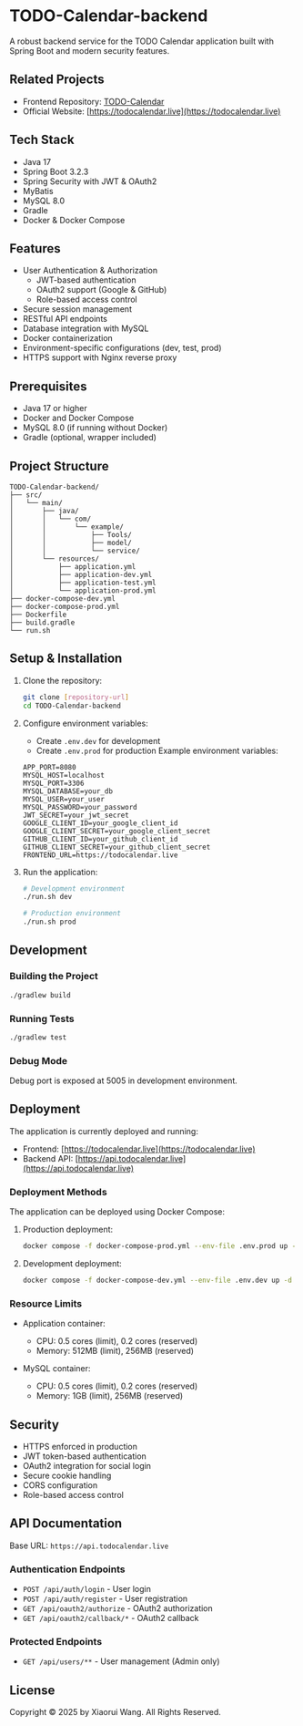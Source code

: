 # TODO-Calendar-backend

A robust backend service for the <a link="(https://todocalendar.live"> TODO Calendar</a> application built with Spring Boot and modern security features.

## Related Projects

- Frontend Repository: [TODO-Calendar](https://github.com/XiaoruiWang-SH/TODO-Calendar)
- Official Website: [https://todocalendar.live](https://todocalendar.live)

## Tech Stack

- Java 17
- Spring Boot 3.2.3
- Spring Security with JWT & OAuth2
- MyBatis
- MySQL 8.0
- Gradle
- Docker & Docker Compose

## Features

- User Authentication & Authorization
  - JWT-based authentication
  - OAuth2 support (Google & GitHub)
  - Role-based access control
- Secure session management
- RESTful API endpoints
- Database integration with MySQL
- Docker containerization
- Environment-specific configurations (dev, test, prod)
- HTTPS support with Nginx reverse proxy

## Prerequisites

- Java 17 or higher
- Docker and Docker Compose
- MySQL 8.0 (if running without Docker)
- Gradle (optional, wrapper included)

## Project Structure

```
TODO-Calendar-backend/
├── src/
│   └── main/
│       ├── java/
│       │   └── com/
│       │       └── example/
│       │           ├── Tools/
│       │           ├── model/
│       │           └── service/
│       └── resources/
│           ├── application.yml
│           ├── application-dev.yml
│           ├── application-test.yml
│           └── application-prod.yml
├── docker-compose-dev.yml
├── docker-compose-prod.yml
├── Dockerfile
├── build.gradle
└── run.sh
```

## Setup & Installation

1. Clone the repository:
   ```bash
   git clone [repository-url]
   cd TODO-Calendar-backend
   ```

2. Configure environment variables:
   - Create `.env.dev` for development
   - Create `.env.prod` for production
   Example environment variables:
   ```
   APP_PORT=8080
   MYSQL_HOST=localhost
   MYSQL_PORT=3306
   MYSQL_DATABASE=your_db
   MYSQL_USER=your_user
   MYSQL_PASSWORD=your_password
   JWT_SECRET=your_jwt_secret
   GOOGLE_CLIENT_ID=your_google_client_id
   GOOGLE_CLIENT_SECRET=your_google_client_secret
   GITHUB_CLIENT_ID=your_github_client_id
   GITHUB_CLIENT_SECRET=your_github_client_secret
   FRONTEND_URL=https://todocalendar.live
   ```

3. Run the application:
   ```bash
   # Development environment
   ./run.sh dev

   # Production environment
   ./run.sh prod
   ```

## Development

### Building the Project

```bash
./gradlew build
```

### Running Tests

```bash
./gradlew test
```

### Debug Mode

Debug port is exposed at 5005 in development environment.

## Deployment

The application is currently deployed and running:

- Frontend: [https://todocalendar.live](https://todocalendar.live)
- Backend API: [https://api.todocalendar.live](https://api.todocalendar.live)

### Deployment Methods

The application can be deployed using Docker Compose:

1. Production deployment:
   ```bash
   docker compose -f docker-compose-prod.yml --env-file .env.prod up -d
   ```

2. Development deployment:
   ```bash
   docker compose -f docker-compose-dev.yml --env-file .env.dev up -d
   ```

### Resource Limits

- Application container:
  - CPU: 0.5 cores (limit), 0.2 cores (reserved)
  - Memory: 512MB (limit), 256MB (reserved)

- MySQL container:
  - CPU: 0.5 cores (limit), 0.2 cores (reserved)
  - Memory: 1GB (limit), 256MB (reserved)

## Security

- HTTPS enforced in production
- JWT token-based authentication
- OAuth2 integration for social login
- Secure cookie handling
- CORS configuration
- Role-based access control

## API Documentation

Base URL: `https://api.todocalendar.live`

### Authentication Endpoints

- `POST /api/auth/login` - User login
- `POST /api/auth/register` - User registration
- `GET /api/oauth2/authorize` - OAuth2 authorization
- `GET /api/oauth2/callback/*` - OAuth2 callback

### Protected Endpoints

- `GET /api/users/**` - User management (Admin only)

## License

Copyright © 2025 by Xiaorui Wang. All Rights Reserved.